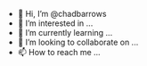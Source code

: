 - 👋 Hi, I’m @chadbarrows
- 👀 I’m interested in ...
- 🌱 I’m currently learning ...
- 💞️ I’m looking to collaborate on ...
- 📫 How to reach me ...

<!---
chadbarrows/chadbarrows is a ✨ special ✨ repository because its `README.md` (this file) appears on your GitHub profile.
You can click the Preview link to take a look at your changes.
--->

